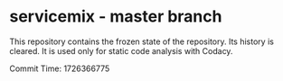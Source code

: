# servicemix - master branch

This repository contains the frozen state of the repository.
Its history is cleared. It is used only for static code
analysis with Codacy.

Commit Time: 1726366775